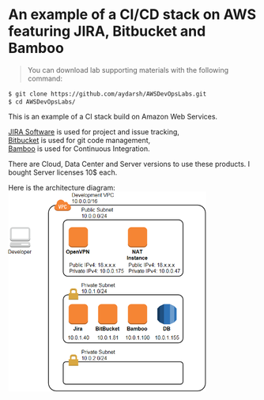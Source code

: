 # An example of a CI/CD stack on AWS featuring JIRA, Bitbucket and Bamboo
> You can download lab supporting materials with the following command:
```shell extension
$ git clone https://github.com/aydarsh/AWSDevOpsLabs.git
$ cd AWSDevOpsLabs/
```

This is an example of a CI stack build on Amazon Web Services.

[JIRA Software](https://www.atlassian.com/software/jira) is used for project and issue tracking,  
[Bitbucket](https://www.atlassian.com/software/bitbucket) is used for git code management,  
[Bamboo](https://www.atlassian.com/software/bamboo) is used for Continuous Integration.  

There are Cloud, Data Center and Server versions to use these products. I bought Server licenses 10$ each.

Here is the architecture diagram:
![Continuous Integration](aws.png)

 
